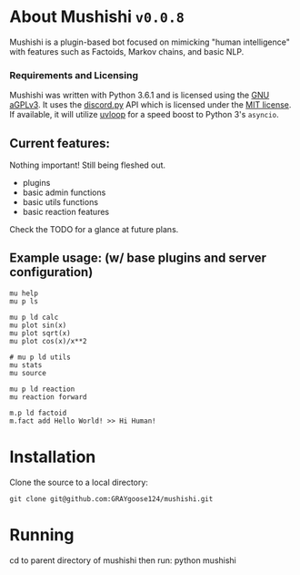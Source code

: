 # About Mushishi ``v0.0.8``
Mushishi is a plugin-based bot focused on mimicking "human intelligence" with
features such as Factoids, Markov chains, and basic NLP.

### Requirements and Licensing
Mushishi was written with Python 3.6.1 and is licensed using the
[GNU aGPLv3](https://www.gnu.org/licenses/why-affero-gpl.html). It uses the
[discord.py](https://github.com/Rapptz/discord.py/tree/rewrite) API which is
licensed under the [MIT license](https://mit-license.org/). If available, it will utilize
[uvloop](https://github.com/MagicStack/uvloop)
for a speed boost to Python 3's `asyncio`.

## Current features:
Nothing important! Still being fleshed out.
* plugins
* basic admin functions
* basic utils functions
* basic reaction features

Check the TODO for a glance at future plans.

## Example usage: (w/ base plugins and server configuration)
    mu help
    mu p ls

    mu p ld calc
    mu plot sin(x)
    mu plot sqrt(x)
    mu plot cos(x)/x**2

    # mu p ld utils
    mu stats
    mu source

    mu p ld reaction
    mu reaction forward

    m.p ld factoid
    m.fact add Hello World! >> Hi Human!

# Installation
Clone the source to a local directory:

    git clone git@github.com:GRAYgoose124/mushishi.git

# Running
cd to parent directory of mushishi then run:
    python mushishi
